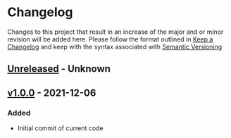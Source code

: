 # Changelog
Changes to this project that result in an increase of the major and or minor revision will be added here. Please follow the format outlined in [Keep a Changelog](http://keepachangelog.com/en/1.0.0/) and keep with the syntax associated with [Semantic Versioning](https://semver.org/)

## [Unreleased] - Unknown

## [v1.0.0] - 2021-12-06
### Added
- Initial commit of current code

[Unreleased]: https://github.com/UCO-HPC/buddy_pycharm/compare/v1.0.0...devel
[v1.0.0]: https://github.com/UCO-HPC/buddy_pycharm/releases/tag/v1.0.0
